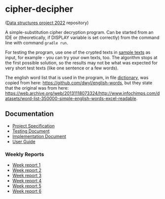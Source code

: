 # cipher-decipher

([Data structures project 2022](https://tiralabra.github.io/2022_p4/index) repository)

A simple-substitution cipher decryption program. Can be started from an IDE or (theoretically, if DISPLAY variable is set correctly) from the command line with command `gradle run`.

For testing the program, use one of the crypted texts in [sample texts](https://github.com/hjeronen/cipher-decipher/blob/main/sample_texts.md) as input, for example - you can try your own texts, too. The algorithm stops at the first possible solution, so the results may not be what was expected for very short test texts (like one sentence or a few words).

The english word list that is used in the program, in file [dictionary](https://github.com/hjeronen/cipher-decipher/blob/main/cipher-decipher/src/main/resources/dictionary.txt), was copied from here: https://github.com/dwyl/english-words, but they state that the original was from here: https://web.archive.org/web/20131118073324/http://www.infochimps.com/datasets/word-list-350000-simple-english-words-excel-readable.

## Documentation
* [Project Specification](https://github.com/hjeronen/cipher-decipher/blob/main/documentation/project_specification.md)
* [Testing Document](https://github.com/hjeronen/cipher-decipher/blob/main/documentation/testing_document.md)
* [Implementation Document](https://github.com/hjeronen/cipher-decipher/blob/main/documentation/implementation_document.md)
* [User Guide](https://github.com/hjeronen/cipher-decipher/blob/main/documentation/user_guide.md)

### Weekly Reports
* [Week report 1](https://github.com/hjeronen/cipher-decipher/blob/main/documentation/week_report_1.md)
* [Week report 2](https://github.com/hjeronen/cipher-decipher/blob/main/documentation/week_report_2.md)
* [Week report 3](https://github.com/hjeronen/cipher-decipher/blob/main/documentation/week_report_3.md)
* [Week report 4](https://github.com/hjeronen/cipher-decipher/blob/main/documentation/week_report_4.md)
* [Week report 5](https://github.com/hjeronen/cipher-decipher/blob/main/documentation/week_report_5.md)
* [Week report 6](https://github.com/hjeronen/cipher-decipher/blob/main/documentation/week_report_6.md)
